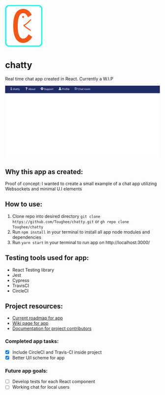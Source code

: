 ![App logo](./public/img/chatty_logo.png)

# chatty

Real time chat app created in React. Currently a W.I.P

![Splash page](./public/img/chatty_splash.png)

## Why this app as created:

Proof of concept: I wanted to create a small example of a chat app utilizing Websockets and minimal U.I elements

## How to use:

1. Clone repo into desired directory `git clone https://github.com/Toughee/chatty.git` or `gh repo clone Toughee/chatty`
2. Run `npm install` in your terminal to install all app node modules and dependencies
3. Run `yarn start` in your terminal to run app on http://localhost:3000/

## Testing tools used for app:

-   React Testing library
-   Jest
-   Cypress
-   TravisCI
-   CircleCI

## Project resources:

-   [Current roadmap for app](https://github.com/Toughee/chatty/projects/1)
-   [Wiki page for app](https://github.com/Toughee/chatty/wiki)
-   [Documentation for project contributors](https://github.com/Toughee/chatty/tree/main/docs)

### Completed app tasks:

-   [x] Include CircleCI and Travis-CI inside project
-   [x] Better U/I scheme for app

### Future app goals:

-   [ ] Develop tests for each React component
-   [ ] Working chat for local users
